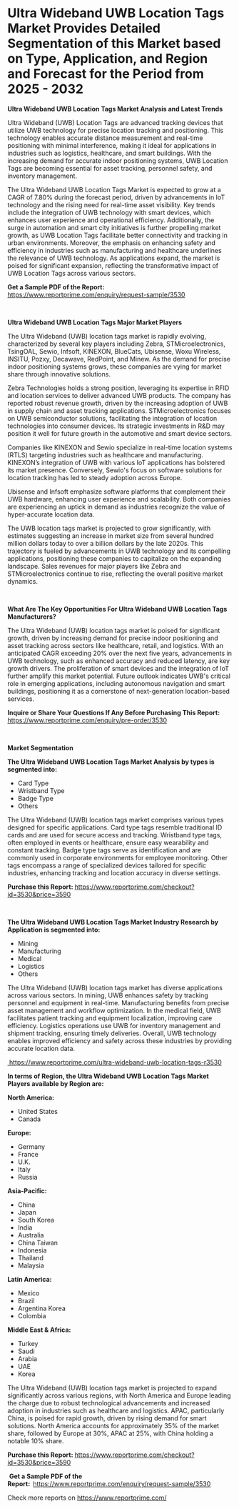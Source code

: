 <p><h1>Ultra Wideband UWB Location Tags Market Provides Detailed Segmentation of this Market based on Type, Application, and Region and Forecast for the Period from 2025 - 2032</h1></p><p><strong>Ultra Wideband UWB Location Tags Market Analysis and Latest Trends</strong></p>
<p><p>Ultra Wideband (UWB) Location Tags are advanced tracking devices that utilize UWB technology for precise location tracking and positioning. This technology enables accurate distance measurement and real-time positioning with minimal interference, making it ideal for applications in industries such as logistics, healthcare, and smart buildings. With the increasing demand for accurate indoor positioning systems, UWB Location Tags are becoming essential for asset tracking, personnel safety, and inventory management.</p><p>The Ultra Wideband UWB Location Tags Market is expected to grow at a CAGR of 7.80% during the forecast period, driven by advancements in IoT technology and the rising need for real-time asset visibility. Key trends include the integration of UWB technology with smart devices, which enhances user experience and operational efficiency. Additionally, the surge in automation and smart city initiatives is further propelling market growth, as UWB Location Tags facilitate better connectivity and tracking in urban environments. Moreover, the emphasis on enhancing safety and efficiency in industries such as manufacturing and healthcare underlines the relevance of UWB technology. As applications expand, the market is poised for significant expansion, reflecting the transformative impact of UWB Location Tags across various sectors.</p></p>
<p><strong>Get a Sample PDF of the Report:&nbsp;</strong> <a href="https://www.reportprime.com/enquiry/request-sample/3530?utm_campaign=2296&utm_medium=2&utm_source=Github&utm_content=ia&utm_term=18032025&utm_id=ultra-wideband-uwb-location-tags">https://www.reportprime.com/enquiry/request-sample/3530</a></p>
<p>&nbsp;</p>
<p><strong>Ultra Wideband UWB Location Tags Major Market Players</strong></p>
<p><p>The Ultra Wideband (UWB) location tags market is rapidly evolving, characterized by several key players including Zebra, STMicroelectronics, TsingOAL, Sewio, Infsoft, KINEXON, BlueCats, Ubisense, Woxu Wireless, INSITU, Pozxy, Decawave, RedPoint, and Minew. As the demand for precise indoor positioning systems grows, these companies are vying for market share through innovative solutions.</p><p>Zebra Technologies holds a strong position, leveraging its expertise in RFID and location services to deliver advanced UWB products. The company has reported robust revenue growth, driven by the increasing adoption of UWB in supply chain and asset tracking applications. STMicroelectronics focuses on UWB semiconductor solutions, facilitating the integration of location technologies into consumer devices. Its strategic investments in R&D may position it well for future growth in the automotive and smart device sectors.</p><p>Companies like KINEXON and Sewio specialize in real-time location systems (RTLS) targeting industries such as healthcare and manufacturing. KINEXON’s integration of UWB with various IoT applications has bolstered its market presence. Conversely, Sewio's focus on software solutions for location tracking has led to steady adoption across Europe.</p><p>Ubisense and Infsoft emphasize software platforms that complement their UWB hardware, enhancing user experience and scalability. Both companies are experiencing an uptick in demand as industries recognize the value of hyper-accurate location data.</p><p>The UWB location tags market is projected to grow significantly, with estimates suggesting an increase in market size from several hundred million dollars today to over a billion dollars by the late 2020s. This trajectory is fueled by advancements in UWB technology and its compelling applications, positioning these companies to capitalize on the expanding landscape. Sales revenues for major players like Zebra and STMicroelectronics continue to rise, reflecting the overall positive market dynamics.</p></p>
<p>&nbsp;</p>
<p><strong>What Are The Key Opportunities For Ultra Wideband UWB Location Tags Manufacturers?</strong></p>
<p><p>The Ultra Wideband (UWB) location tags market is poised for significant growth, driven by increasing demand for precise indoor positioning and asset tracking across sectors like healthcare, retail, and logistics. With an anticipated CAGR exceeding 20% over the next five years, advancements in UWB technology, such as enhanced accuracy and reduced latency, are key growth drivers. The proliferation of smart devices and the integration of IoT further amplify this market potential. Future outlook indicates UWB's critical role in emerging applications, including autonomous navigation and smart buildings, positioning it as a cornerstone of next-generation location-based services.</p></p>
<p><strong>Inquire or Share Your Questions If Any Before Purchasing This Report:</strong> <a href="https://www.reportprime.com/enquiry/pre-order/3530?utm_campaign=2296&utm_medium=2&utm_source=Github&utm_content=ia&utm_term=18032025&utm_id=ultra-wideband-uwb-location-tags">https://www.reportprime.com/enquiry/pre-order/3530</a></p>
<p>&nbsp;</p>
<p><strong>Market Segmentation</strong></p>
<p><strong>The Ultra Wideband UWB Location Tags Market Analysis by types is segmented into:</strong></p>
<p><ul><li>Card Type</li><li>Wristband Type</li><li>Badge Type</li><li>Others</li></ul></p>
<p><p>The Ultra Wideband (UWB) location tags market comprises various types designed for specific applications. Card type tags resemble traditional ID cards and are used for secure access and tracking. Wristband type tags, often employed in events or healthcare, ensure easy wearability and constant tracking. Badge type tags serve as identification and are commonly used in corporate environments for employee monitoring. Other tags encompass a range of specialized devices tailored for specific industries, enhancing tracking and location accuracy in diverse settings.</p></p>
<p><strong>Purchase this Report:&nbsp;</strong><a href="https://www.reportprime.com/checkout?id=3530&price=3590&utm_campaign=2296&utm_medium=2&utm_source=Github&utm_content=ia&utm_term=18032025&utm_id=ultra-wideband-uwb-location-tags">https://www.reportprime.com/checkout?id=3530&price=3590</a></p>
<p>&nbsp;</p>
<p><strong>The Ultra Wideband UWB Location Tags Market Industry Research by Application is segmented into:</strong></p>
<p><ul><li>Mining</li><li>Manufacturing</li><li>Medical</li><li>Logistics</li><li>Others</li></ul></p>
<p><p>The Ultra Wideband (UWB) location tags market has diverse applications across various sectors. In mining, UWB enhances safety by tracking personnel and equipment in real-time. Manufacturing benefits from precise asset management and workflow optimization. In the medical field, UWB facilitates patient tracking and equipment localization, improving care efficiency. Logistics operations use UWB for inventory management and shipment tracking, ensuring timely deliveries. Overall, UWB technology enables improved efficiency and safety across these industries by providing accurate location data.</p></p>
<p><a href="https://www.reportprime.com/ultra-wideband-uwb-location-tags-r3530?utm_campaign=2296&utm_medium=2&utm_source=Github&utm_content=ia&utm_term=18032025&utm_id=ultra-wideband-uwb-location-tags">&nbsp;https://www.reportprime.com/ultra-wideband-uwb-location-tags-r3530</a></p>
<p><strong>In terms of Region, the Ultra Wideband UWB Location Tags Market Players available by Region are:</strong></p>
<p>
    <p> <strong> North America: </strong>
        <ul>
            <li>United States</li>
            <li>Canada</li>
        </ul>
        </p> 
    <p> <strong> Europe: </strong>
        <ul>
            <li>Germany</li>
            <li>France</li>
            <li>U.K.</li>
            <li>Italy</li>
            <li>Russia</li>
        </ul>
        </p> 
    <p> <strong> Asia-Pacific: </strong>
        <ul>
            <li>China</li>
            <li>Japan</li>
            <li>South Korea</li>
            <li>India</li>
            <li>Australia</li>
            <li>China Taiwan</li>
            <li>Indonesia</li>
            <li>Thailand</li>
            <li>Malaysia</li>
        </ul>
        </p> 
    <p> <strong> Latin America: </strong>
        <ul>
            <li>Mexico</li>
            <li>Brazil</li>
            <li>Argentina Korea</li>
            <li>Colombia</li>
        </ul>
        </p> 
    <p> <strong> Middle East & Africa: </strong>
        <ul>
            <li>Turkey</li>
            <li>Saudi</li>
            <li>Arabia</li>
            <li>UAE</li>
            <li>Korea</li>
        </ul>
    </p>
    </p>
<p><p>The Ultra Wideband (UWB) location tags market is projected to expand significantly across various regions, with North America and Europe leading the charge due to robust technological advancements and increased adoption in industries such as healthcare and logistics. APAC, particularly China, is poised for rapid growth, driven by rising demand for smart solutions. North America accounts for approximately 35% of the market share, followed by Europe at 30%, APAC at 25%, with China holding a notable 10% share.</p></p>
<p><strong>Purchase this Report: </strong><a href="https://www.reportprime.com/checkout?id=3530&price=3590&utm_campaign=2296&utm_medium=2&utm_source=Github&utm_content=ia&utm_term=18032025&utm_id=ultra-wideband-uwb-location-tags">https://www.reportprime.com/checkout?id=3530&price=3590</a></p>
<p>&nbsp;<strong>Get a Sample PDF of the Report:&nbsp;&nbsp;</strong><a href="https://www.reportprime.com/enquiry/request-sample/3530?utm_campaign=2296&utm_medium=2&utm_source=Github&utm_content=ia&utm_term=18032025&utm_id=ultra-wideband-uwb-location-tags">https://www.reportprime.com/enquiry/request-sample/3530</a></p>
<p><strong></strong></p>
<p>Check more reports on <a href="https://www.reportprime.com/?utm_campaign=2296&utm_medium=2&utm_source=Github&utm_content=ia&utm_term=18032025&utm_id=ultra-wideband-uwb-location-tags">https://www.reportprime.com/</a></p>